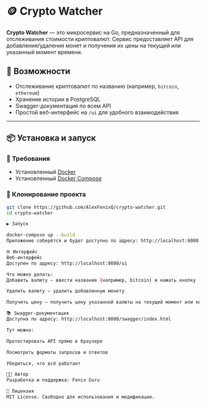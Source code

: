 # 🪙 Crypto Watcher

**Crypto Watcher** — это микросервис на Go, предназначенный для отслеживания стоимости криптовалют. Сервис предоставляет API для добавления/удаления монет и получения их цены на текущий или указанный момент времени.

## 🚀 Возможности

- Отслеживание криптовалют по названию (например, `bitcoin`, `ethereum`)
- Хранение истории в PostgreSQL
- Swagger-документация по всем API
- Простой веб-интерфейс на `/ui` для удобного взаимодействия

---

## 📦 Установка и запуск

### 🧾 Требования

- Установленный [Docker](https://www.docker.com/)
- Установленный [Docker Compose](https://docs.docker.com/compose/)

### 🔧 Клонирование проекта

```bash
git clone https://github.com/AlexFenixQ/crypto-watcher.git
cd crypto-watcher

▶️ Запуск

docker-compose up --build
Приложение соберётся и будет доступно по адресу: http://localhost:8080

🌐 Интерфейс
Веб-интерфейс
Доступен по адресу: http://localhost:8080/ui

Что можно делать:
Добавить валюту — ввести название (например, bitcoin) и нажать кнопку

Удалить валюту — удалить добавленную монету

Получить цену — получить цену указанной валюты на текущий момент или конкретный timestamp (Unix)

📚 Swagger-документация
Доступна по адресу: http://localhost:8080/swagger/index.html

Тут можно:

Протестировать API прямо в браузере

Посмотреть форматы запросов и ответов

Убедиться, что всё работает

🧑‍💻 Автор
Разработка и поддержка: Fenix Guru

📄 Лицензия
MIT License. Свободно для использования и модификации.